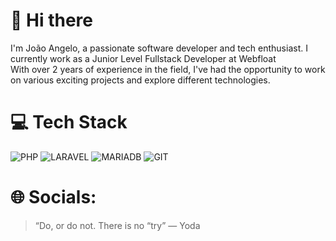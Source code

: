 # 👋 Hi there

I'm João Angelo, a passionate software developer and tech enthusiast. I currently work as a Junior Level Fullstack Developer at Webfloat </br>
With over 2 years of experience in the field, I've had the opportunity to work on various exciting projects and explore different technologies.

# 💻 Tech Stack
![PHP](https://img.shields.io/badge/PHP-777BB4?style=for-the-badge&logo=php&logoColor=white) ![LARAVEL](https://img.shields.io/badge/Laravel-FF2D20?style=for-the-badge&logo=laravel&logoColor=white) ![MARIADB](https://img.shields.io/badge/MariaDB-003545?style=for-the-badge&logo=mariadb&logoColor=white) ![GIT](https://img.shields.io/badge/GIT-E44C30?style=for-the-badge&logo=git&logoColor=white) 

# 🌐 Socials:


> “Do, or do not. There is no “try” — Yoda
